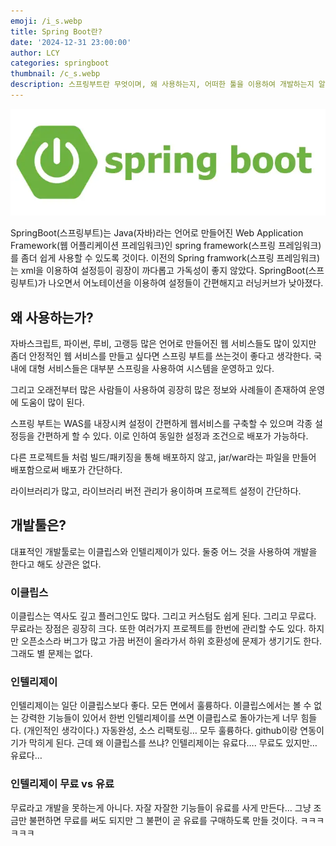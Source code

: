 ```yaml
---
emoji: /i_s.webp
title: Spring Boot란?
date: '2024-12-31 23:00:00'
author: LCY
categories: springboot
thumbnail: /c_s.webp
description: 스프링부트란 무엇이며, 왜 사용하는지, 어떠한 툴을 이용하여 개발하는지 알아보자.
---
```

![img1.webp](img1.webp)

SpringBoot(스프링부트)는 Java(자바)라는 언어로 만들어진 Web Application Framework(웹 어플리케이션 프레임워크)인 spring framework(스프링 프레임워크)를 좀더 쉽게 사용할 수 있도록 것이다. 이전의 Spring framwork(스프링 프레임워크)는 xml을 이용하여 설정등이 굉장이 까다롭고 가독성이 좋지 않았다. SpringBoot(스프링부트)가 나오면서 어노테이션을 이용하여 설정들이 간편해지고 러닝커브가 낮아졌다. 

## 왜 사용하는가?

자바스크립트, 파이썬, 루비, 고랭등 많은 언어로 만들어진 웹 서비스들도 많이 있지만 좀더 안정적인 웹 서비스를 만들고 싶다면 스프링 부트를 쓰는것이 좋다고 생각한다. 국내에 대형 서비스들은 대부분 스프링을 사용하여 시스템을 운영하고 있다. 

그리고 오래전부터 많은 사람들이 사용하여 굉장히 많은 정보와 사례들이 존재하여 운영에 도움이 많이 된다.

스프링 부트는 WAS를 내장시켜 설정이 간편하게 웹서비스를 구축할 수 있으며 각종 설정등을 간편하게 할 수 있다. 이로 인하여 동일한 설정과 조건으로 배포가 가능하다. 

다른 프로젝트들 처럼 빌드/패키징을 통해 배포하지 않고, jar/war라는 파일을 만들어 배포함으로써 배포가 간단하다.

라이브러리가 많고, 라이브러리 버전 관리가 용이하며 프로젝트 설정이 간단하다.

## 개발툴은?

대표적인 개발툴로는 이클립스와 인텔리제이가 있다. 둘중 어느 것을 사용하여 개발을 한다고 해도 상관은 없다.

### 이클립스

이클립스는 역사도 깊고 플러그인도 많다. 그리고 커스텀도 쉽게 된다. 그리고 무료다. 무료라는 장점은 굉장히 크다. 또한 여러가지 프로젝트를 한번에 관리할 수도 있다. 하지만 오픈소스라 버그가 많고 가끔 버전이 올라가서 하위 호환성에 문제가 생기기도 한다. 그래도 별 문제는 없다.

### 인텔리제이

인텔리제이는 일단 이클립스보다 좋다. 모든 면에서 훌륭하다. 이클립스에서는 볼 수 없는 강력한 기능들이 있어서 한번 인텔리제이를 쓰면 이클립스로 돌아가는게 너무 힘들다. (개인적인 생각이다.) 자동완성, 소스 리팩토링… 모두 훌륭하다. github이랑 연동이 기가 막히게 된다. 근데 왜 이클립스를 쓰냐? 인텔리제이는 유료다…. 무료도 있지만… 유료다…

### 인텔리제이 무료 vs 유료

무료라고 개발을 못하는게 아니다. 자잘 자잘한 기능들이 유료를 사게 만든다… 그냥 조금만 불편하면 무료를 써도 되지만 그 불편이 곧 유료를 구매하도록 만들 것이다. ㅋㅋㅋㅋㅋㅋ

```toc
```